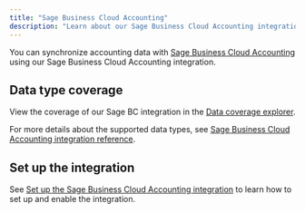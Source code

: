 ```yaml
---
title: "Sage Business Cloud Accounting"
description: "Learn about our Sage Business Cloud Accounting integration."
---
```


You can synchronize accounting data with <a className="external" href="https://www.sage.com/en-gb/sage-business-cloud/accounting/" target="_blank">Sage Business Cloud Accounting</a> using our Sage Business Cloud Accounting integration.

## Data type coverage

View the coverage of our Sage BC integration in the <a className="external" href="https://knowledge.codat.io/supported-features/accounting?view=tab-by-integration&integrationKey=tgff" target="_blank">Data coverage explorer</a>.

For more details about the supported data types, see [Sage Business Cloud Accounting integration reference](/integrations/accounting/sagebusinesscloud/accounting-sagebusinesscloud-reference).

## Set up the integration

See [Set up the Sage Business Cloud Accounting integration](/integrations/accounting/sagebusinesscloud/accounting-sagebusinesscloud-setup) to learn how to set up and enable the integration.

